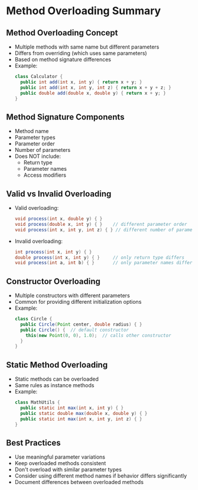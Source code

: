 # Method Overloading Summary

## Method Overloading Concept
- Multiple methods with same name but different parameters
- Differs from overriding (which uses same parameters)
- Based on method signature differences
- Example:
  ```java
  class Calculator {
    public int add(int x, int y) { return x + y; }
    public int add(int x, int y, int z) { return x + y + z; }
    public double add(double x, double y) { return x + y; }
  }
  ```

## Method Signature Components
- Method name
- Parameter types
- Parameter order
- Number of parameters
- Does NOT include:
    - Return type
    - Parameter names
    - Access modifiers

## Valid vs Invalid Overloading
- Valid overloading:
  ```java
  void process(int x, double y) { }
  void process(double x, int y) { }    // different parameter order
  void process(int x, int y, int z) { } // different number of parameters
  ```
- Invalid overloading:
  ```java
  int process(int x, int y) { }
  double process(int x, int y) { }     // only return type differs
  void process(int a, int b) { }       // only parameter names differ
  ```

## Constructor Overloading
- Multiple constructors with different parameters
- Common for providing different initialization options
- Example:
  ```java
  class Circle {
    public Circle(Point center, double radius) { }
    public Circle() {  // default constructor
      this(new Point(0, 0), 1.0);  // calls other constructor
    }
  }
  ```

## Static Method Overloading
- Static methods can be overloaded
- Same rules as instance methods
- Example:
  ```java
  class MathUtils {
    public static int max(int x, int y) { }
    public static double max(double x, double y) { }
    public static int max(int x, int y, int z) { }
  }
  ```

## Best Practices
- Use meaningful parameter variations
- Keep overloaded methods consistent
- Don't overload with similar parameter types
- Consider using different method names if behavior differs significantly
- Document differences between overloaded methods

